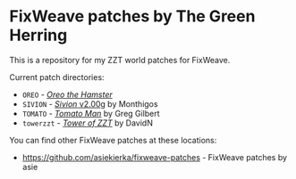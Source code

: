 # FixWeave patches by The Green Herring
This is a repository for my ZZT world patches for FixWeave.

Current patch directories:
* `OREO` - _[Oreo the Hamster](https://museumofzzt.com/file/o/oreo/)_
* `SIVION` - [_Sivion_ v2.00g](https://museumofzzt.com/file/s/sivion/) by Monthigos
* `TOMATO` - _[Tomato Man](https://museumofzzt.com/file/t/tomato/)_ by Greg Gilbert
* `towerzzt` - _[Tower of ZZT](https://museumofzzt.com/file/t/towerzzt/)_ by DavidN

You can find other FixWeave patches at these locations:
* https://github.com/asiekierka/fixweave-patches - FixWeave patches by asie
